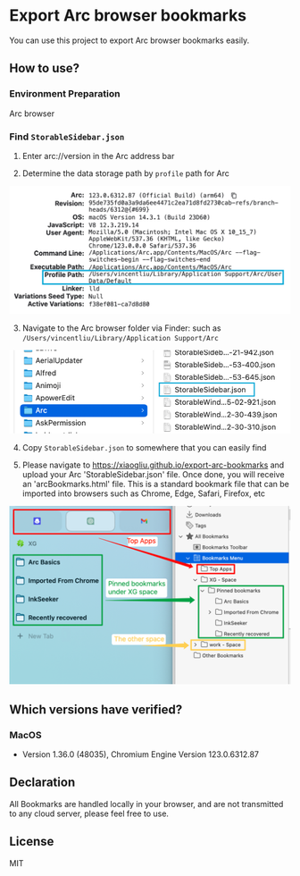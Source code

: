 # Export Arc browser bookmarks

You can use this project to export Arc browser bookmarks easily.

## How to use?

### Environment Preparation

Arc browser

### Find `StorableSidebar.json`

1. Enter arc://version in the Arc address bar

2. Determine the data storage path by `profile` path for Arc

![ArcProfilePath](./images/ArcProfilePath.png)

3. Navigate to the Arc browser folder via Finder: such as `/Users/vincentliu/Library/Application Support/Arc`

![ArcProfilePath](./images/ArcStorageSidebar.png)

4. Copy `StorableSidebar.json` to somewhere that you can easily find

5. Please navigate to https://xiaogliu.github.io/export-arc-bookmarks and upload your Arc 'StorableSidebar.json' file. Once done, you will receive an 'arcBookmarks.html' file. This is a standard bookmark file that can be imported into browsers such as Chrome, Edge, Safari, Firefox, etc

![ArcProfilePath](./images/ArcBookmarksVSFirefoxBookmarks.png)

## Which versions have verified?

### MacOS

- Version 1.36.0 (48035), Chromium Engine Version 123.0.6312.87

## Declaration

All Bookmarks are handled locally in your browser, and are not transmitted to any cloud server, please feel free to use.

## License

MIT
